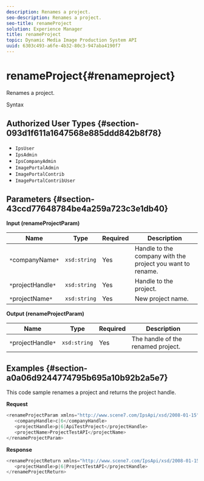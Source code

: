 ```yaml
---
description: Renames a project.
seo-description: Renames a project.
seo-title: renameProject
solution: Experience Manager
title: renameProject
topic: Dynamic Media Image Production System API
uuid: 6303c493-a6fe-4b32-80c3-947aba4190f7
---
```


# renameProject{#renameproject}

Renames a project.

 Syntax 

## Authorized User Types {#section-093d1f611a1647568e885ddd842b8f78}

* `IpsUser` 
* `IpsAdmin` 
* `IpsCompanyAdmin` 
* `ImagePortalAdmin` 
* `ImagePortalContrib` 
* `ImagePortalContribUser`

## Parameters {#section-43ccd77648784be4a259a723c3e1db40}

**Input (renameProjectParam)**

|  Name  | Type  | Required  | Description  |
|---|---|---|---|
|  `*`companyName`*`  | `xsd:string`  | Yes  | Handle to the company with the project you want to rename.  |
|  `*`projectHandle`*`  | `xsd:string`  | Yes  | Handle to the project.  |
|  `*`projectName`*`  | `xsd:string`  | Yes  | New project name.  |

**Output (renameProjectParam)** 

|  Name  | Type  | Required  | Description  |
|---|---|---|---|
|  `*`projectHandle`*`  | `xsd:string`  | Yes  | The handle of the renamed project.  |

## Examples {#section-a0a06d9244774795b695a10b92b2a5e7}

This code sample renames a project and returns the project handle.

**Request** 

```java
<renameProjectParam xmlns="http://www.scene7.com/IpsApi/xsd/2008-01-15">
   <companyHandle>c|6</companyHandle>
   <projectHandle>p|6|ApiTestProject</projectHandle>
   <projectName>ProjectTestAPI</projectName>
</renameProjectParam>
```

**Response** 

```java
<renameProjectReturn xmlns="http://www.scene7.com/IpsApi/xsd/2008-01-15">
   <projectHandle>p|6|ProjectTestAPI</projectHandle>
</renameProjectReturn>
```

